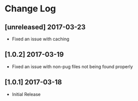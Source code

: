 # Change Log

## [unreleased] 2017-03-23
- Fixed an issue with caching

## [1.0.2] 2017-03-19
- Fixed an issue with non-pug files not being found properly

## [1.0.1] 2017-03-18
- Initial Release